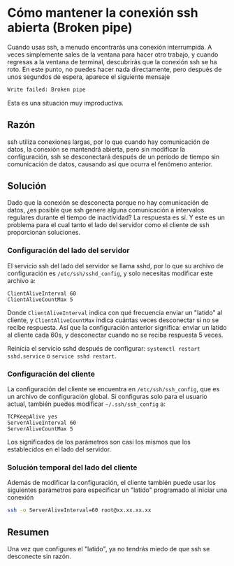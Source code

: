 # Cómo mantener la conexión ssh abierta (Broken pipe)

Cuando usas ssh, a menudo encontrarás una conexión interrumpida. A veces simplemente sales de la ventana para hacer otro trabajo, y cuando regresas a la ventana de terminal, descubrirás que la conexión ssh se ha roto. En este punto, no puedes hacer nada directamente, pero después de unos segundos de espera, aparece el siguiente mensaje

```sh
Write failed: Broken pipe
```

Esta es una situación muy improductiva.

## Razón

ssh utiliza conexiones largas, por lo que cuando hay comunicación de datos, la conexión se mantendrá abierta, pero sin modificar la configuración, ssh se desconectará después de un período de tiempo sin comunicación de datos, causando así que ocurra el fenómeno anterior.

## Solución

Dado que la conexión se desconecta porque no hay comunicación de datos, ¿es posible que ssh genere alguna comunicación a intervalos regulares durante el tiempo de inactividad? La respuesta es sí. Y este es un problema para el cual tanto el lado del servidor como el cliente de ssh proporcionan soluciones.

### Configuración del lado del servidor

El servicio ssh del lado del servidor se llama sshd, por lo que su archivo de configuración es `/etc/ssh/sshd_config`, y solo necesitas modificar este archivo a:

```
ClientAliveInterval 60
ClientAliveCountMax 5
```

Donde `ClientAliveInterval` indica con qué frecuencia enviar un "latido" al cliente, y `ClientAliveCountMax` indica cuántas veces desconectar si no se recibe respuesta. Así que la configuración anterior significa: enviar un latido al cliente cada 60s, y desconectar cuando no se reciba respuesta 5 veces.

Reinicia el servicio sshd después de configurar: `systemctl restart sshd.service` o `service sshd restart`.

### Configuración del cliente

La configuración del cliente se encuentra en `/etc/ssh/ssh_config`, que es un archivo de configuración global. Si configuras solo para el usuario actual, también puedes modificar `~/.ssh/ssh_config` a:

```
TCPKeepAlive yes
ServerAliveInterval 60
ServerAliveCountMax 5
```

Los significados de los parámetros son casi los mismos que los establecidos en el lado del servidor.

### Solución temporal del lado del cliente

Además de modificar la configuración, el cliente también puede usar los siguientes parámetros para especificar un "latido" programado al iniciar una conexión

```sh
ssh -o ServerAliveInterval=60 root@xx.xx.xx.xx
```

## Resumen

Una vez que configures el "latido", ya no tendrás miedo de que ssh se desconecte sin razón.